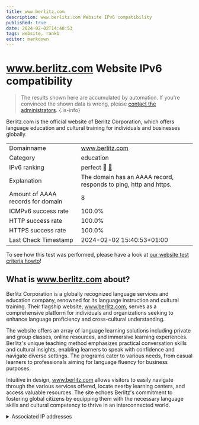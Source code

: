```yaml
---
title: www.berlitz.com
description: www.berlitz.com Website IPv6 compatibility
published: true
date: 2024-02-02T14:40:53
tags: website, rank1
editor: markdown
---
```


# www.berlitz.com Website IPv6 compatibility

> The results shown here are accumulated by automation. If you're convinced the shown data is wrong, please [contact the administrators](/howto/chat). 
{.is-info}

Berlitz.com is the official website of Berlitz Corporation, which offers language education and cultural training for individuals and businesses globally.


|   |   |
| - | - |
| Domainname | www.berlitz.com
| Category | education |
| IPv6 ranking | perfect :1st_place_medal: [🔗](/howto/ranking) |
| Explanation | The domain has an AAAA record, responds to ping, http and https. |
| Amount of AAAA records for domain | 8 |
| ICMPv6 success rate | 100.0%|
| HTTP success rate | 100.0% |
| HTTPS success rate | 100.0% |
| Last Check Timestamp | 2024-02-02 15:40:53+01:00 |

To see how this test was performed, please have a look at [our website test criteria howto](/howto/testcriteria/website)!


## What is www.berlitz.com about?
Berlitz Corporation is a globally recognized language services and education company, renowned for its language instruction and cultural training. Their flagship website, www.berlitz.com, serves as a comprehensive platform for individuals and organizations seeking to enhance language proficiency and cross-cultural understanding.

The website offers an array of language learning solutions including private and group classes, online resources, and immersive learning experiences. Berlitz's unique teaching method emphasizes practical conversation skills and cultural insights, enabling learners to speak with confidence and navigate diverse settings. The programs cater to various needs, from casual learners to professionals aiming for language fluency for business purposes.

Intuitive in design, www.berlitz.com allows visitors to easily navigate through the various services offered, locate nearby learning centers, and access valuable resources. The site echoes Berlitz's commitment to fostering global citizens by equipping them with the necessary language skills and cultural competency to thrive in an interconnected world.



<details>
<summary>Associated IP addresses</summary>

2600:9000:2057:e600:9:504e:c680:93a1

2600:9000:2057:1400:9:504e:c680:93a1

2600:9000:2057:2200:9:504e:c680:93a1

2600:9000:2057:3800:9:504e:c680:93a1

2600:9000:2057:3e00:9:504e:c680:93a1

2600:9000:2057:9600:9:504e:c680:93a1

2600:9000:2057:9c00:9:504e:c680:93a1

2600:9000:2057:ce00:9:504e:c680:93a1

</details>
